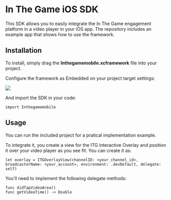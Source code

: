 # In The Game iOS SDK

This SDK allows you to easily integrate the In The Game engagement platform in a video player in your iOS app.
The repository includes an example app that shows how to use the framework.


## Installation

To install, simply drag the **Inthegamemobile.xcframework** file into your project. 

Configure the framework as Embedded on your project target settings:

![](https://i.imgur.com/lE5U8Xm.png)

And import the SDK in your code:

`import Inthegamemobile`


## Usage

You can run the included project for a pratical implementation example.

To integrate it, you create a view for the ITG interactive Overlay and position it over your video player as you see fit.
You can create it as:
```
let overlay = ITGOverlayView(channelID: <your_channel_id>, broadcasterName: <your_account>, environment: .devDefault, delegate: self)
```
You'll need to implement the following delegate methods:
```
func didTapVideoArea() 
func getVideoTime() -> Double 
```
